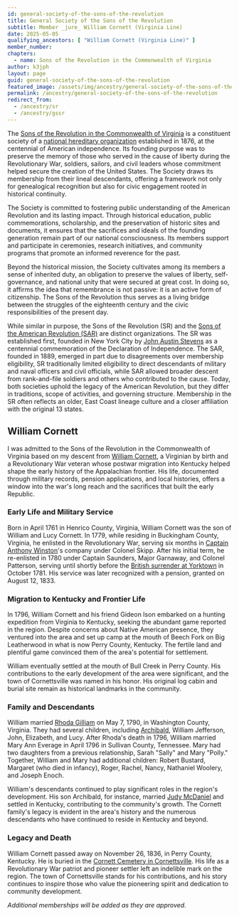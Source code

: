 ```yaml
---
id: general-society-of-the-sons-of-the-revolution
title: General Society of the Sons of the Revolution
subtitle: Member _jure_ William Cornett (Virginia Line)
date: 2025-05-05
qualifying_ancestors: [ "William Cornett (Virginia Line)" ]
member_number: 
chapters:
  - name: Sons of the Revolution in the Commonwealth of Virginia
author: k3jph
layout: page
guid: general-society-of-the-sons-of-the-revolution
featured_image: /assets/img/ancestry/general-society-of-the-sons-of-the-revolution.webp
permalink: /ancestry/general-society-of-the-sons-of-the-revolution
redirect_from:
  - /ancestry/sr
  - /ancestry/gssr
---
```


The [Sons of the Revolution in the Commonwealth of
Virginia](https://srvirginia.org/) is a constituent society of a [national
hereditary organization](https://sr1776.org/) established in 1876, at the
centennial of American independence. Its founding purpose was to preserve the
memory of those who served in the cause of liberty during the Revolutionary War,
soldiers, sailors, and civil leaders whose commitment helped secure the creation
of the United States. The Society draws its membership from their lineal
descendants, offering a framework not only for genealogical recognition but also
for civic engagement rooted in historical continuity.

The Society is committed to fostering public understanding of the American
Revolution and its lasting impact. Through historical education, public
commemorations, scholarship, and the preservation of historic sites and
documents, it ensures that the sacrifices and ideals of the founding generation
remain part of our national consciousness. Its members support and participate
in ceremonies, research initiatives, and community programs that promote an
informed reverence for the past.

Beyond the historical mission, the Society cultivates among its members a sense
of inherited duty, an obligation to preserve the values of liberty,
self-governance, and national unity that were secured at great cost. In doing
so, it affirms the idea that remembrance is not passive: it is an active form of
citizenship. The Sons of the Revolution thus serves as a living bridge between
the struggles of the eighteenth century and the civic responsibilities of the
present day.

While similar in purpose, the Sons of the Revolution (SR) and the [Sons of the
American Revolution (SAR)](/ancestry/sar) are distinct organizations. The SR was
established first, founded in New York City by [John Austin
Stevens](https://en.wikipedia.org/wiki/John_Austin_Stevens) as a centennial
commemoration of the Declaration of Independence. The SAR, founded in 1889,
emerged in part due to disagreements over membership eligibility, SR
traditionally limited eligibility to direct descendants of military and naval
officers and civil officials, while SAR allowed broader descent from
rank-and-file soldiers and others who contributed to the cause. Today, both
societies uphold the legacy of the American Revolution, but they differ in
traditions, scope of activities, and governing structure. Membership in the SR
often reflects an older, East Coast lineage culture and a closer affiliation
with the original 13 states.

## William Cornett

I was admitted to the Sons of the Revolution in the Commonwealth of Virginia
based on my descent from [William
Cornett](https://www.wikitree.com/wiki/Cornett-192), a Virginian by birth and a
Revolutionary War veteran whose postwar migration into Kentucky helped shape the
early history of the Appalachian frontier. His life, documented through military
records, pension applications, and local histories, offers a window into the
war's long reach and the sacrifices that built the early Republic.

### Early Life and Military Service

Born in April 1761 in Henrico County, Virginia, William Cornett was the son of
William and Lucy Cornett. In 1779, while residing in Buckingham County,
Virginia, he enlisted in the Revolutionary War, serving six months in [Captain
Anthony Winston](https://en.wikipedia.org/wiki/Anthony_Winston)'s company under
Colonel Skipp. After his initial term, he re-enlisted in 1780 under Captain
Saunders, Major Garnaway, and Colonel Patterson, serving until shortly before
the [British surrender at
Yorktown](https://www.battlefields.org/learn/revolutionary-war/battles/yorktown)
in October 1781. His service was later recognized with a pension, granted on
August 12, 1833.

### Migration to Kentucky and Frontier Life

In 1796, William Cornett and his friend Gideon Ison embarked on a hunting
expedition from Virginia to Kentucky, seeking the abundant game reported in the
region. Despite concerns about Native American presence, they ventured into the
area and set up camp at the mouth of Beech Fork on Big Leatherwood in what is
now Perry County, Kentucky. The fertile land and plentiful game convinced them
of the area's potential for settlement.

William eventually settled at the mouth of Bull Creek in Perry County. His
contributions to the early development of the area were significant, and the
town of Cornettsville was named in his honor. His original log cabin and burial
site remain as historical landmarks in the community.

### Family and Descendants

William married [Rhoda Gilliam](https://www.wikitree.com/wiki/Gilliam-617) on
May 7, 1790, in Washington County, Virginia. They had several children,
including [Archibald](https://www.wikitree.com/wiki/Cornett-369), William
Jefferson, John, Elizabeth, and Lucy. After Rhoda's death in 1796, William
married Mary Ann Everage in April 1796 in Sullivan County, Tennessee. Mary had
two daughters from a previous relationship, Sarah "Sally" and Mary "Polly."
Together, William and Mary had additional children: Robert Bustard, Margaret
(who died in infancy), Roger, Rachel, Nancy, Nathaniel Woolery, and Joseph
Enoch.

William's descendants continued to play significant roles in the region's
development. His son Archibald, for instance, married [Judy
McDaniel](https://www.wikitree.com/wiki/McDaniel-2288) and settled in Kentucky,
contributing to the community's growth. The Cornett family's legacy is evident
in the area's history and the numerous descendants who have continued to reside
in Kentucky and beyond.

### Legacy and Death

William Cornett passed away on November 26, 1836, in Perry County, Kentucky. He
is buried in the [Cornett Cemetery in
Cornettsville](https://sites.rootsweb.com/~kyperry3/Cornett_Cem_Cornettsville.html).
His life as a Revolutionary War patriot and pioneer settler left an indelible
mark on the region. The town of Cornettsville stands for his contributions, and
his story continues to inspire those who value the pioneering spirit and
dedication to community development.

*Additional memberships will be added as they are approved.*  
